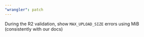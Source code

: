 ```yaml
---
"wrangler": patch
---
```


During the R2 validation, show `MAX_UPLOAD_SIZE` errors using MiB (consistently with our docs)